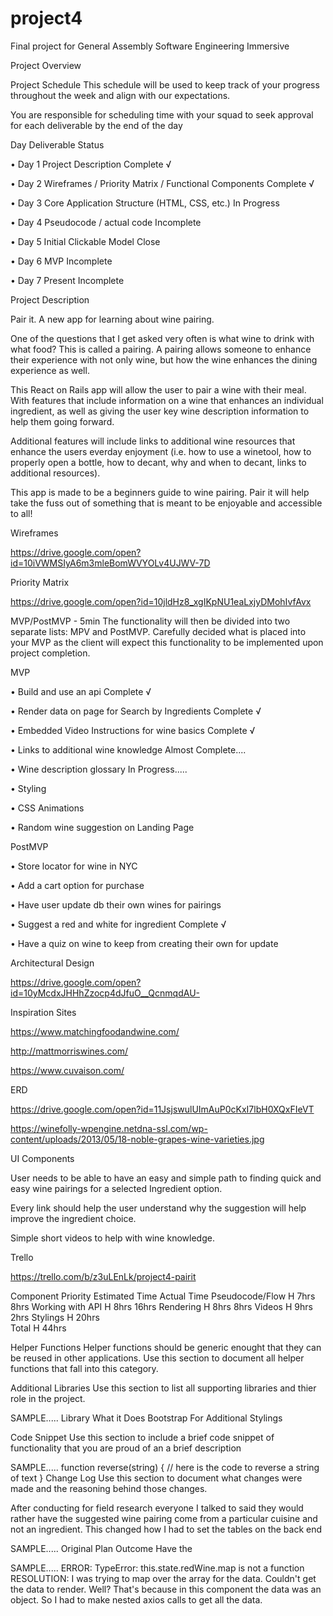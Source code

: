 # project4
Final project for General Assembly Software Engineering Immersive


Project Overview

Project Schedule
This schedule will be used to keep track of your progress throughout the week and align with our expectations.

You are responsible for scheduling time with your squad to seek approval for each deliverable by the end of the day

Day	Deliverable	Status

• Day 1	Project Description	Complete √

• Day 2	Wireframes / Priority Matrix / Functional Components	Complete √

• Day 3	Core Application Structure (HTML, CSS, etc.)	In Progress

• Day 4	Pseudocode / actual code	Incomplete

• Day 5	Initial Clickable Model	Close

• Day 6	MVP	Incomplete

• Day 7	Present	Incomplete

Project Description

Pair it. A new app for learning about wine pairing.

One of the questions that I get asked very often is what wine to drink with what food? This is called a pairing. A pairing allows someone to enhance their experience with not only wine, but how the wine enhances the dining experience as well.

This React on Rails app will allow the user to pair a wine with their meal. With features that include information on a wine that enhances an individual ingredient, as well as giving the user key wine description information to help them going forward.

Additional features will include links to additional wine resources that enhance the users everday enjoyment (i.e. how to use a winetool, how to properly open a bottle, how to decant, why and when to decant, links to additional resources).

This app is made to be a beginners guide to wine pairing.
Pair it will help take the fuss out of something that is meant to be enjoyable and accessible to all!

Wireframes

https://drive.google.com/open?id=10iVWMSIyA6m3mleBomWVYOLv4UJWV-7D

Priority Matrix

https://drive.google.com/open?id=10jldHz8_xgIKpNU1eaLxjyDMohIvfAvx

MVP/PostMVP - 5min
The functionality will then be divided into two separate lists: MPV and PostMVP. Carefully decided what is placed into your MVP as the client will expect this functionality to be implemented upon project completion.


MVP

• Build and use an api		Complete √

• Render data on page for Search by Ingredients	Complete √


• Embedded Video Instructions for wine basics Complete √

• Links to additional wine knowledge Almost Complete....

• Wine description glossary In Progress.....

• Styling

• CSS Animations

• Random wine suggestion on Landing Page


PostMVP

• Store locator for wine in NYC

• Add a cart option for purchase

• Have user update db their own wines for pairings

• Suggest a red and white for ingredient  Complete √

• Have a quiz on wine to keep from creating their own for update


Architectural Design

https://drive.google.com/open?id=10yMcdxJHHhZzocp4dJfuO__QcnmqdAU-


Inspiration Sites

https://www.matchingfoodandwine.com/

http://mattmorriswines.com/

https://www.cuvaison.com/

ERD

https://drive.google.com/open?id=11JsjswulUImAuP0cKxI7lbH0XQxFIeVT

https://winefolly-wpengine.netdna-ssl.com/wp-content/uploads/2013/05/18-noble-grapes-wine-varieties.jpg

UI Components

User needs to be able to have an easy and simple path to finding quick and easy wine pairings for a selected Ingredient option. 

Every link should help the user understand why the suggestion will help improve the ingredient choice. 

Simple short videos to help with wine knowledge.

Trello

https://trello.com/b/z3uLEnLk/project4-pairit

Component	Priority	Estimated Time	Actual Time
Pseudocode/Flow  H   7hrs			8hrs
Working with API	H	8hrs		16hrs
Rendering  H	8hrs				8hrs
Videos    H    9hrs 				2hrs
Stylings    H   20hrs	
Total	H	44hrs	


Helper Functions
Helper functions should be generic enought that they can be reused in other applications. Use this section to document all helper functions that fall into this category.



Additional Libraries
Use this section to list all supporting libraries and thier role in the project.

SAMPLE.....
Library	What it Does
Bootstrap For Additional Stylings


Code Snippet
Use this section to include a brief code snippet of functionality that you are proud of an a brief description

SAMPLE.....
function reverse(string) {
	// here is the code to reverse a string of text
}
Change Log
Use this section to document what changes were made and the reasoning behind those changes.

After conducting for field research everyone I talked to said they would rather have the suggested wine pairing come from a particular cuisine and not an ingredient. This changed how I had to set the tables on the back end

SAMPLE.....
Original Plan	Outcome
Have the 

SAMPLE.....
ERROR: TypeError: this.state.redWine.map is not a function
RESOLUTION: I was trying to map over the array for the data. Couldn't get the data to render. Well? That's because in this component the data was an object. So I had to make nested axios calls to get all the data.
